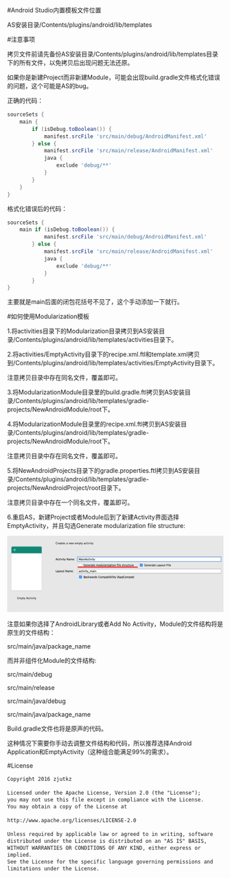#Android Studio内置模板文件位置

AS安装目录/Contents/plugins/android/lib/templates



#注意事项

拷贝文件前请先备份AS安装目录/Contents/plugins/android/lib/templates目录下的所有文件，以免拷贝后出现问题无法还原。

如果你是新建Project而非新建Module，可能会出现build.gradle文件格式化错误的问题，这个可能是AS的bug。

正确的代码：

```groovy
sourceSets {
    main {
        if (isDebug.toBoolean()) {
            manifest.srcFile 'src/main/debug/AndroidManifest.xml'
        } else {
            manifest.srcFile 'src/main/release/AndroidManifest.xml'
            java {
                exclude 'debug/**'
            }
        }
    }
}
```

格式化错误后的代码：

```groovy
sourceSets {
    main if (isDebug.toBoolean()) {
            manifest.srcFile 'src/main/debug/AndroidManifest.xml'
        } else {
            manifest.srcFile 'src/main/release/AndroidManifest.xml'
            java {
                exclude 'debug/**'
            }
        }
}
```

主要就是main后面的闭包花括号不见了，这个手动添加一下就行。



#如何使用Modularization模板

1.将activities目录下的Modularization目录拷贝到AS安装目录/Contents/plugins/android/lib/templates/activities目录下。

2.将activities/EmptyActivity目录下的recipe.xml.ftl和template.xml拷贝到/Contents/plugins/android/lib/templates/activities/EmptyActivity目录下。

注意拷贝目录中存在同名文件，覆盖即可。

3.将ModularizationModule目录里的build.gradle.ftl拷贝到AS安装目录/Contents/plugins/android/lib/templates/gradle-projects/NewAndroidModule/root下。

4.将ModularizationModule目录里的recipe.xml.ftl拷贝到AS安装目录/Contents/plugins/android/lib/templates/gradle-projects/NewAndroidModule/root下。

注意拷贝目录中存在同名文件，覆盖即可。

5.将NewAndroidProjects目录下的gradle.properties.ftl拷贝到AS安装目录/Contents/plugins/android/lib/templates/gradle-projects/NewAndroidProject/root目录下。

注意拷贝目录中存在一个同名文件，覆盖即可。

6.重启AS，新建Project或者Module后到了新建Activity界面选择EmptyActivity，并且勾选Generate modularization file structure:

 ![screenshot](pic/screenshot.png)

注意如果你选择了AndroidLibrary或者Add No Activity，Module的文件结构将是原生的文件结构：

src/main/java/package_name

而并非组件化Module的文件结构:

src/main/debug

src/main/release

src/main/java/debug

src/main/java/package_name

Build.gradle文件也将是原声的代码。

这种情况下需要你手动去调整文件结构和代码，所以推荐选择Android Application和EmptyActivity（这种组合能满足99%的需求）。

#License

```
Copyright 2016 zjutkz

Licensed under the Apache License, Version 2.0 (the "License");
you may not use this file except in compliance with the License.
You may obtain a copy of the License at

http://www.apache.org/licenses/LICENSE-2.0

Unless required by applicable law or agreed to in writing, software
distributed under the License is distributed on an "AS IS" BASIS,
WITHOUT WARRANTIES OR CONDITIONS OF ANY KIND, either express or implied.
See the License for the specific language governing permissions and
limitations under the License.
```

